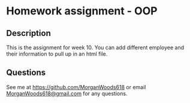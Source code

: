 # Homework assignment - OOP
  
## Description
This is the assignment for week 10. You can add different employee and their information to pull up in an html file.
## Questions
See me at https://github.com/MorganWoods618 or email MorganWoods618@gmail.com for any questions. 
